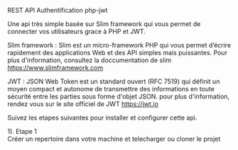 REST API Authentification php-jwt

Une api très simple basée sur Slim framework qui vous permet de connecter vos utilisateurs grace à PHP et JWT.

Slim framework : Slim est un micro-framework PHP qui vous permet d’écrire rapidement des applications Web et des API simples mais puissantes. Pour plus d'information, consultez la doccumentation de slim https://www.slimframework.com

JWT : JSON Web Token est un standard ouvert (RFC 7519) qui définit un moyen compact et autonome de transmettre des informations en toute sécurité entre les parties sous forme d'objet JSON. pour plus d'information, rendez vous sur le site officiel de JWT https://jwt.io 

Suivez les etapes suivantes pour installer et configurer cette api.

1). Etape 1 <br>
  Créer un repertoire dans votre machine et telecharger ou cloner le projet 
